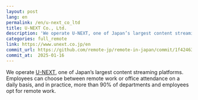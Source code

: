 ```yaml
---
layout: post
lang: en
permalink: /en/u-next_co_ltd
title: U-NEXT Co., Ltd.
description: 'We operate U-NEXT, one of Japan’s largest content streaming platforms. Employees can choose between remote work or office attendance on a daily basis, and in practice, more than 90% of departments and employees opt for remote work.'
categories: full_remote
link: https://www.unext.co.jp/en
commit_url: https://github.com/remote-jp/remote-in-japan/commit/1f42463fa278ec6976af90175ef27509a22908f0
commit_at:  2025-01-16
---
```


<p>We operate <a href="https://video.unext.jp">U-NEXT</a>, one of Japan’s largest content streaming platforms. Employees can choose between remote work or office attendance on a daily basis, and in practice, more than 90% of departments and employees opt for remote work.</p>

